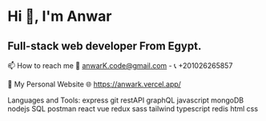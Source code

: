 # Hi 👋, I'm Anwar
## Full-stack web developer From Egypt.
📫 How to reach me  📨 anwarK.code@gmail.com  - 📞 +201026265857

📡 My Personal Website 🌐 https://anwark.vercel.app/

Languages and Tools:
 express  git  restAPI  graphQL  javascript  mongoDB  nodejs  SQL  postman  react  vue  redux  sass  tailwind  typescript  redis  html  css 
